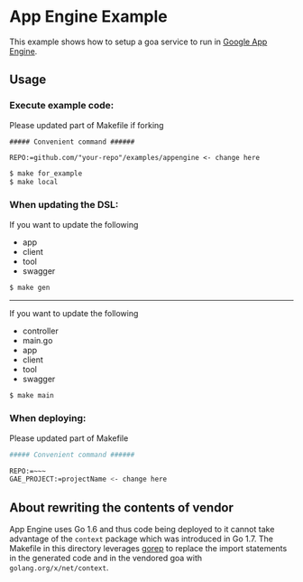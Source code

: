 # App Engine Example

This example shows how to setup a goa service to run in [Google App Engine](https://cloud.google.com/appengine/).

## Usage

### Execute example code:   
Please updated part of Makefile if forking

```
##### Convenient command ######

REPO:=github.com/"your-repo"/examples/appengine <- change here
```

```bash
$ make for_example
$ make local
```

### When updating the DSL:

If you want to update the following

- app
- client
- tool
- swagger

```bash
$ make gen
```

---

If you want to update the following

- controller
- main.go
- app
- client
- tool
- swagger

```bash
$ make main
```

### When deploying:
Please updated part of Makefile 

```bash
##### Convenient command ######

REPO:=~~~
GAE_PROJECT:=projectName <- change here
```

## About rewriting the contents of vendor

App Engine uses Go 1.6 and thus code being deployed to it cannot take advantage of the `context` package which was introduced in Go 1.7. The Makefile in this directory leverages [gorep](https://github.com/novalagung/gorep) to replace the import statements in the generated code and in the vendored goa with `golang.org/x/net/context`.